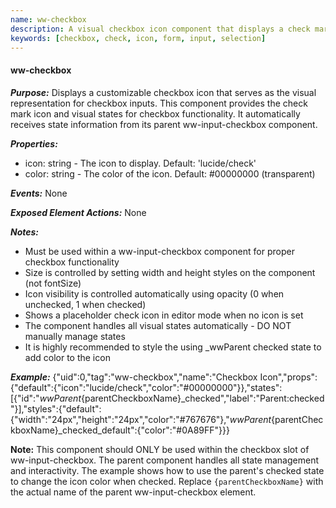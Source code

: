 ```yaml
---
name: ww-checkbox
description: A visual checkbox icon component that displays a check mark. Must be used within ww-input-checkbox for proper functionality
keywords: [checkbox, check, icon, form, input, selection]
---
```


#### ww-checkbox

***Purpose:***
Displays a customizable checkbox icon that serves as the visual representation for checkbox inputs. This component provides the check mark icon and visual states for checkbox functionality. It automatically receives state information from its parent ww-input-checkbox component.

***Properties:***
- icon: string - The icon to display. Default: 'lucide/check'
- color: string - The color of the icon. Default: #00000000 (transparent)

***Events:***
None

***Exposed Element Actions:***
None

***Notes:***
- Must be used within a ww-input-checkbox component for proper checkbox functionality
- Size is controlled by setting width and height styles on the component (not fontSize)
- Icon visibility is controlled automatically using opacity (0 when unchecked, 1 when checked)
- Shows a placeholder check icon in editor mode when no icon is set
- The component handles all visual states automatically - DO NOT manually manage states
- It is highly recommended to style the using _wwParent checked state to add color to the icon

***Example:***
<elements>
{"uid":0,"tag":"ww-checkbox","name":"Checkbox Icon","props":{"default":{"icon":"lucide/check","color":"#00000000"}},"states":[{"id":"_wwParent_{parentCheckboxName}_checked","label":"Parent:checked"}],"styles":{"default":{"width":"24px","height":"24px","color":"#767676"},"_wwParent_{parentCheckboxName}_checked_default":{"color":"#0A89FF"}}}
</elements>

**Note:** This component should ONLY be used within the checkbox slot of ww-input-checkbox. The parent component handles all state management and interactivity. The example shows how to use the parent's checked state to change the icon color when checked. Replace `{parentCheckboxName}` with the actual name of the parent ww-input-checkbox element.
